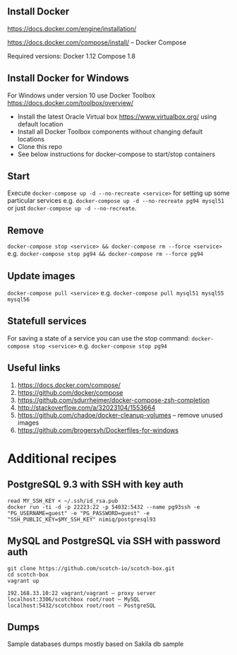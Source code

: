 ## Install Docker
https://docs.docker.com/engine/installation/

https://docs.docker.com/compose/install/ – Docker Compose

Required versions:
Docker 1.12
Compose 1.8

## Install Docker for Windows
For Windows under version 10 use Docker Toolbox https://docs.docker.com/toolbox/overview/
* Install the latest Oracle Virtual box https://www.virtualbox.org/ using default location
* Install all Docker Toolbox components without changing default locations
* Clone this repo
* See below instructions for docker-compose to start/stop containers

## Start
Execute `docker-compose up -d --no-recreate <service>` for setting up some particular services
e.g.
`docker-compose up -d --no-recreate pg94 mysql51`
or just
`docker-compose up -d --no-recreate`.

## Remove
`docker-compose stop <service> && docker-compose rm --force <service>`
e.g.
`docker-compose stop pg94 && docker-compose rm --force pg94`

## Update images
`docker-compose pull <service>`
e.g.
`docker-compose pull mysql51 mysql55 mysql56`

## Statefull services
For saving a state of a service you can use the stop command:
`docker-compose stop <service>`
e.g.
`docker-compose stop pg94`

## Useful links
1. https://docs.docker.com/compose/
1. https://github.com/docker/compose
1. https://github.com/sdurrheimer/docker-compose-zsh-completion
1. http://stackoverflow.com/a/32023104/1553664
1. https://github.com/chadoe/docker-cleanup-volumes – remove unused images
1. https://github.com/brogersyh/Dockerfiles-for-windows

# Additional recipes

## PostgreSQL 9.3 with SSH with key auth
```
read MY_SSH_KEY < ~/.ssh/id_rsa.pub
docker run -ti -d -p 22223:22 -p 54032:5432 --name pg93ssh -e "PG_USERNAME=guest" -e "PG_PASSWORD=guest" -e "SSH_PUBLIC_KEY=$MY_SSH_KEY" nimiq/postgresql93
```

## MySQL and PostgreSQL via SSH with password auth
```
git clone https://github.com/scotch-io/scotch-box.git
cd scotch-box
vagrant up
```

```
192.168.33.10:22 vagrant/vagrant – proxy server
localhost:3306/scotchbox root/root – MySQL
localhost:5432/scotchbox root/root – PostgreSQL

```

## Dumps
Sample databases dumps mostly based on Sakila db sample